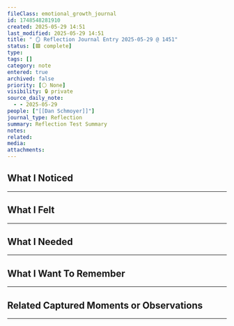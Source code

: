 ```yaml
---
fileClass: emotional_growth_journal
id: 1748548281910
created: 2025-05-29 14:51
last_modified: 2025-05-29 14:51
title: " 🪞 Reflection Journal Entry 2025-05-29 @ 1451"
status: [🟩 complete]
type: 
tags: []
category: note
entered: true
archived: false
priority: [⚪ None]
visibility: 🔒 private
source_daily_note:
  - - 2025-05-29
people: ["[[Dan Schmoyer]]"]
journal_type: Reflection
summary: Reflection Test Summary
notes: 
related: 
media: 
attachments:
---
```


## What I Noticed
---

## What I Felt
---

## What I Needed 
---

## What I Want To Remember
---

## Related Captured Moments or Observations
---